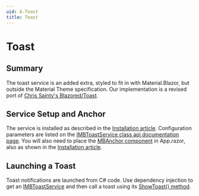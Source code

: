 ```yaml
---
uid: A.Toast
title: Toast
---
```

# Toast

## Summary

The toast service is an added extra, styled to fit in with Material.Blazor, but outside the Material Theme specification. Our implementation is a revised port of
[Chris Sainty's Blazored/Toast](https://github.com/Blazored/Toast).

## Service Setup and Anchor

The service is installed as described in the [Installation article](xref:A.Installation). Configuration parameters are 
listed on the [IMBToastService class api documentation page](xref:Material.Blazor.IMBToastService). You will also need 
to place the 
[MBAnchor component](xref:C.MBAnchor) in App.razor, also as shown in the [Installation article](xref:A.Installation).

## Launching a Toast

Toast notifications are launched from C# code. Use dependency injection to get an 
[IMBToastService](xref:S.IMBToastService) and then
call a toast using its [ShowToast() method](xref:Material.Blazor.IMBToastService#methods).
